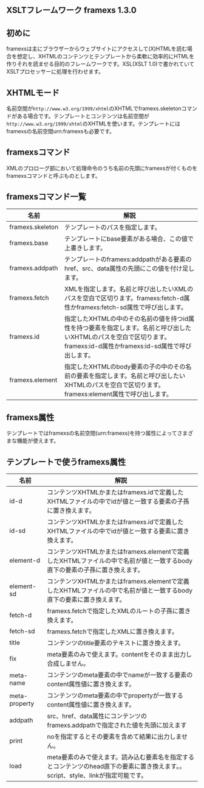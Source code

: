 XSLTフレームワーク framexs 1.3.0
---
## 初めに

framexsは主にブラウザーからウェブサイトにアクセスして(X)HTMLを読む場合を想定し、XHTMLのコンテンツとテンプレートから柔軟に効率的にHTMLを作りそれを読ませる目的のフレームワークです。XSL(XSLT 1.0)で書かれていてXSLTプロセッサーに処理を行わせます。
    
## XHTMLモード
名前空間が`http://www.w3.org/1999/xhtml`のXHTMLでframexs.skeletonコマンドがある場合です。テンプレートとコンテンツは名前空間が`http://www.w3.org/1999/xhtml`のXHTMLを使います。テンプレートにはframexsの名前空間urn:framexsも必要です。

## framexsコマンド
XMLのプロローグ部において処理命令のうち名前の先頭にframexsが付くものをframexsコマンドと呼ぶものとします。

## framexsコマンド一覧

|名前           |解説|
|---------------|---|
|framexs.skeleton|テンプレートのパスを指定します。|
|framexs.base   |テンプレートにbase要素がある場合、この値で上書きします。               |
|framexs.addpath|テンプレートのframexs:addpathがある要素のhref、src、data属性の先頭にこの値を付け足します。|
|framexs.fetch  |XMLを指定します。名前と呼び出したいXMLのパスを空白で区切ります。framexs:fetch-d属性かframexs:fetch-sd属性で呼び出します。|
|framexs.id     |指定したXHTMLの中のその名前の値を持つid属性を持つ要素を指定します。名前と呼び出したいXHTMLのパスを空白で区切ります。framexs:id-d属性かframexs:id-sd属性で呼び出します。|
|framexs.element|指定したXHTMLのbody要素の子の中のその名前の要素を指定します。名前と呼び出したいXHTMLのパスを空白で区切ります。framexs:element属性で呼び出します。|

## framexs属性
テンプレートではframexsの名前空間(urn:framexs)を持つ属性によってさまざまな機能が使えます。

## テンプレートで使うframexs属性

|名前         |解説|
|-------------|---|
|id-d         |コンテンツXHTMLかまたはframexs.idで定義したXHTMLファイルの中でidが値と一致する要素の子孫に置き換えます。|
|id-sd        |コンテンツXHTMLかまたはframexs.idで定義したXHTMLファイルの中でidが値と一致する要素に置き換えます。|
|element-d    |コンテンツXHTMLかまたはframexs.elementで定義したXHTMLファイルの中で名前が値と一致するbody直下の要素の子孫に置き換えます。|
|element-sd   |コンテンツXHTMLかまたはframexs.elementで定義したXHTMLファイルの中で名前が値と一致するbody直下の要素に置き換えます。|
|fetch-d      |framexs.fetchで指定したXMLのルートの子孫に置き換えます。|
|fetch-sd     |framexs.fetchで指定したXMLに置き換えます。|
|title        |コンテンツのtitle要素のテキストに置き換えます。|
|fix          |meta要素のみで使えます。contentをそのまま出力し合成しません。|
|meta-name    |コンテンツのmeta要素の中でnameが一致する要素のcontent属性値に置き換えます。|
|meta-property|コンテンツのmeta要素の中でpropertyが一致するcontent属性値に置き換えます。|
|addpath      |src、href、data属性にコンテンツのframexs.addpathで指定された値を先頭に加えます|
|print        |noを指定するとその要素を含めて結果に出力しません。|
|load         |meta要素のみで使えます。読み込む要素名を指定するとコンテンツのhead直下の要素に置き換えます。。script、style、linkが指定可能です。|

